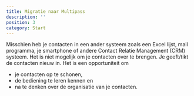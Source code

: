 ```yaml
---
title: Migratie naar Multipass
description: ''
position: 3
category: Start
---
```


Misschien heb je contacten in een ander systeem zoals een Excel lijst, mail programma, je smartphone of andere Contact Relatie Management (CRM) systeem.
Het is niet mogelijk om je contacten over te brengen. Je geeft/tikt de contacten nieuw in.
Het is een opportuniteit om 
* je contacten op te schonen,
* de bediening te leren kennen en
* na te denken over de organisatie van je contacten.